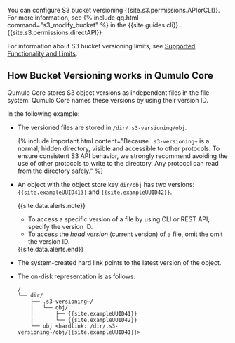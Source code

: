 You can configure S3 bucket versioning {{site.s3.permissions.APIorCLI}}. For more information, see {% include qq.html command="s3_modify_bucket" %} in the {{site.guides.cli}}. {{site.s3.permissions.directAPI}}

For information about S3 bucket versioning limits, see [Supported Functionality and Limits](supported-s3-functionality-known-limits.html#versioning).

## How Bucket Versioning works in Qumulo Core
Qumulo Core stores S3 object versions as independent files in the file system. Qumulo Core names these versions by using their version ID.

In the following example:

* The versioned files are stored in `/dir/.s3-versioning/obj`.

  {% include important.html content="Because `.s3-versioning~` is a normal, hidden directory, visible and accessible to other protocols. To ensure consistent S3 API behavior, we strongly recommend avoiding the use of other protocols to write to the directory. Any protocol can read from the directory safely." %}

* An object with the object store key `dir/obj` has two versions: `{{site.exampleUUID41}}` and `{{site.exampleUUID42}}`.

  {{site.data.alerts.note}}
  <ul>
    <li>To access a specific version of a file by using CLI or REST API, specify the version ID. </li>    
    <li>To access the <em>head version</em> (current version) of a file, omit the omit the version ID.</li>
  </ul>
  {{site.data.alerts.end}}

* The system-created hard link points to the latest version of the object.

* The on-disk representation is as follows:

  ```
  /
  └── dir/
      ├── .s3-versioning~/
      |   └── obj/
      |       ├── {{site.exampleUUID41}}
      |       └── {{site.exampleUUID42}}
      └── obj <hardlink: /dir/.s3-versioning~/obj/{{site.exampleUUID41}}>
  ```
